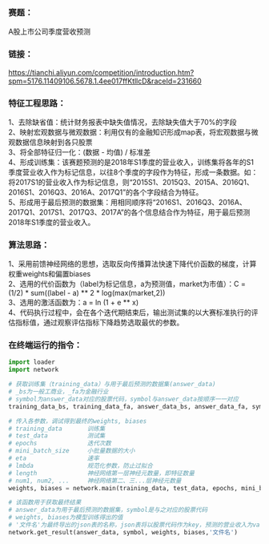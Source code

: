 ### 赛题：
A股上市公司季度营收预测

### 链接：
https://tianchi.aliyun.com/competition/introduction.htm?spm=5176.11409106.5678.1.4ee017ffKtllcD&raceId=231660

### 特征工程思路：
1、去除缺省值：统计财务报表中缺失值情况，去除缺失值大于70%的字段<br/>
2、映射宏观数据与微观数据：利用仅有的金融知识形成map表，将宏观数据与微观数据信息映射到各只股票<br/>
3、将全部特征归一化：(数据 - 均值) / 标准差<br/>
4、形成训练集：该赛题预测的是2018年S1季度的营业收入，训练集将各年的S1季度营业收入作为标记信息，以往8个季度的字段作为特征，形成一条数据。如：将2017S1的营业收入作为标记信息，则“2015S1、2015Q3、2015A、2016Q1、2016S1、2016Q3、2016A、2017Q1”的各个字段结合为特征。<br/>
5、形成用于最后预测的数据集：用相同顺序将“2016S1、2016Q3、2016A、2017Q1、2017S1、2017Q3、2017A”的各个信息结合作为特征，用于最后预测2018年S1季度的营业收入。

### 算法思路：
1、采用前馈神经网络的思想，选取反向传播算法快速下降代价函数的梯度，计算权重weights和偏置biases<br/>
2、选用的代价函数为（label为标记信息，a为预测值，market为市值）：C = (1/2) * sum((label - a) ** 2 * log(max(market,2))<br/>
3、选用的激活函数为：a = ln (1 + e ** x)<br/>
4、代码执行过程中，会在各个迭代期结束后，输出测试集的以大赛标准执行的评估指标值，通过观察评估指标下降趋势选取最优的参数。

### 在终端运行的指令：
``` python
import loader
import network

# 获取训练集（training_data）与用于最后预测的数据集(answer_data)
# _bs为一般工商业，_fa为金融行业
# symbol为answer_data对应的股票代码，symbol与answer_data按顺序一一对应
training_data_bs, training_data_fa, answer_data_bs, answer_data_fa, symbol_bs, symbol_fa = loader.load_training_data()

# 传入各参数，调试得到最终的weights, biases
# training_data       训练集
# test_data           测试集
# epochs              迭代次数
# mini_batch_size     小批量数据的大小
# eta                 速率
# lmbda               规范化参数，防止过拟合
# length              神经网络第一层神经元数量，即特征数量
# num1, num2, ...     神经网络第二、三...层神经元数量
weights, biases = network.main(training_data, test_data, epochs, mini_batch_size, eta, lmbda, [length, num1, num2, ... , 1])

# 该函数用于获取最终结果
# answer_data为用于最后预测的数据集，symbol是与之对应的股票代码
# weights, biases为模型训练得出的值
# '文件名'为最终导出的json表的名称，json表将以股票代码作为key，预测的营业收入为value
network.get_result(answer_data, symbol, weights, biases,'文件名')
```
